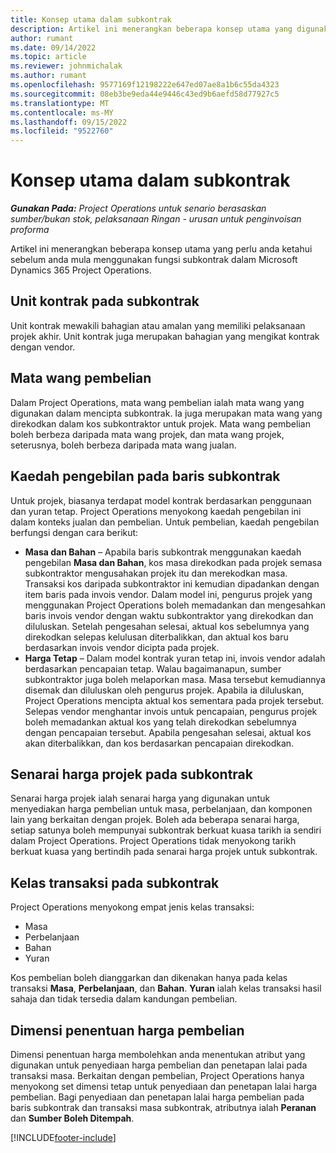 ```yaml
---
title: Konsep utama dalam subkontrak
description: Artikel ini menerangkan beberapa konsep utama yang digunakan untuk subkontrak dalam Microsoft Dynamics 365 Project Operations.
author: rumant
ms.date: 09/14/2022
ms.topic: article
ms.reviewer: johnmichalak
ms.author: rumant
ms.openlocfilehash: 9577169f12198222e647ed07ae8a1b6c55da4323
ms.sourcegitcommit: 08eb3be9eda44e9446c43ed9b6aefd58d77927c5
ms.translationtype: MT
ms.contentlocale: ms-MY
ms.lasthandoff: 09/15/2022
ms.locfileid: "9522760"
---
```

# <a name="key-concepts-in-subcontracting"></a>Konsep utama dalam subkontrak


_**Gunakan Pada:** Project Operations untuk senario berasaskan sumber/bukan stok, pelaksanaan Ringan - urusan untuk penginvoisan proforma_

Artikel ini menerangkan beberapa konsep utama yang perlu anda ketahui sebelum anda mula menggunakan fungsi subkontrak dalam Microsoft Dynamics 365 Project Operations.

## <a name="contracting-unit-on-the-subcontract"></a>Unit kontrak pada subkontrak

Unit kontrak mewakili bahagian atau amalan yang memiliki pelaksanaan projek akhir. Unit kontrak juga merupakan bahagian yang mengikat kontrak dengan vendor.

## <a name="purchase-currency"></a>Mata wang pembelian

Dalam Project Operations, mata wang pembelian ialah mata wang yang digunakan dalam mencipta subkontrak. Ia juga merupakan mata wang yang direkodkan dalam kos subkontraktor untuk projek. Mata wang pembelian boleh berbeza daripada mata wang projek, dan mata wang projek, seterusnya, boleh berbeza daripada mata wang jualan.

## <a name="billing-methods-on-subcontract-lines"></a>Kaedah pengebilan pada baris subkontrak

Untuk projek, biasanya terdapat model kontrak berdasarkan penggunaan dan yuran tetap. Project Operations menyokong kaedah pengebilan ini dalam konteks jualan dan pembelian. Untuk pembelian, kaedah pengebilan berfungsi dengan cara berikut:

- **Masa dan Bahan** – Apabila baris subkontrak menggunakan kaedah pengebilan **Masa dan Bahan**, kos masa direkodkan pada projek semasa subkontraktor mengusahakan projek itu dan merekodkan masa. Transaksi kos daripada subkontraktor ini kemudian dipadankan dengan item baris pada invois vendor. Dalam model ini, pengurus projek yang menggunakan Project Operations boleh memadankan dan mengesahkan baris invois vendor dengan waktu subkontraktor yang direkodkan dan diluluskan. Setelah pengesahan selesai, aktual kos sebelumnya yang direkodkan selepas kelulusan diterbalikkan, dan aktual kos baru berdasarkan invois vendor dicipta pada projek.
- **Harga Tetap** – Dalam model kontrak yuran tetap ini, invois vendor adalah berdasarkan pencapaian tetap. Walau bagaimanapun, sumber subkontraktor juga boleh melaporkan masa. Masa tersebut kemudiannya disemak dan diluluskan oleh pengurus projek. Apabila ia diluluskan, Project Operations mencipta aktual kos sementara pada projek tersebut. Selepas vendor menghantar invois untuk pencapaian, pengurus projek boleh memadankan aktual kos yang telah direkodkan sebelumnya dengan pencapaian tersebut. Apabila pengesahan selesai, aktual kos akan diterbalikkan, dan kos berdasarkan pencapaian direkodkan.

## <a name="project-price-lists-on-subcontracts"></a>Senarai harga projek pada subkontrak

Senarai harga projek ialah senarai harga yang digunakan untuk menyediakan harga pembelian untuk masa, perbelanjaan, dan komponen lain yang berkaitan dengan projek. Boleh ada beberapa senarai harga, setiap satunya boleh mempunyai subkontrak berkuat kuasa tarikh ia sendiri dalam Project Operations. Project Operations tidak menyokong tarikh berkuat kuasa yang bertindih pada senarai harga projek untuk subkontrak.

## <a name="transaction-classes-on-subcontracts"></a>Kelas transaksi pada subkontrak

Project Operations menyokong empat jenis kelas transaksi:

- Masa
- Perbelanjaan
- Bahan
- Yuran

Kos pembelian boleh dianggarkan dan dikenakan hanya pada kelas transaksi **Masa**, **Perbelanjaan**, dan **Bahan**. **Yuran** ialah kelas transaksi hasil sahaja dan tidak tersedia dalam kandungan pembelian.

## <a name="purchase-pricing-dimensions"></a>Dimensi penentuan harga pembelian

Dimensi penentuan harga membolehkan anda menentukan atribut yang digunakan untuk penyediaan harga pembelian dan penetapan lalai pada transaksi masa. Berkaitan dengan pembelian, Project Operations hanya menyokong set dimensi tetap untuk penyediaan dan penetapan lalai harga pembelian. Bagi penyediaan dan penetapan lalai harga pembelian pada baris subkontrak dan transaksi masa subkontrak, atributnya ialah **Peranan** dan **Sumber Boleh Ditempah**.

[!INCLUDE[footer-include](../../includes/footer-banner.md)]
